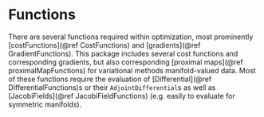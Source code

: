 # Functions
There are several functions required within optimization, most prominently
[costFunctions](@ref CostFunctions) and [gradients](@ref GradientFunctions). This package includes
several cost functions and corresponding gradients, but also corresponding
[proximal maps](@ref proximalMapFunctions) for variational methods
manifold-valued data. Most of these functions require the evaluation of
[Differential](@ref DifferentialFunctions)s or their `AdjointDifferential`s as well
as [JacobiFields](@ref JacobiFieldFunctions) (e.g. easily to evaluate for symmetric manifolds).
